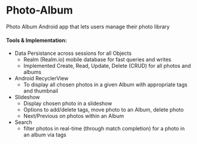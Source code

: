 # Photo-Album
Photo Album Android app that lets users manage their photo library

#### Tools & Implementation:
- Data Persistance across sessions for all Objects
  * Realm (Realm.io) mobile database for fast queries and writes
  * Implemented Create, Read, Update, Delete (CRUD) for all photos and albums
- Android RecyclerView
  * To display all chosen photos in a given Album with appropriate tags and thumbnail
- Slideshow
  * Display chosen photo in a slideshow
  * Options to add/delete tags, move photo to an Album, delete photo
  * Next/Previous on photos within an Album
- Search
  * filter photos in real-time (through match completion) for a photo in an album via tags
